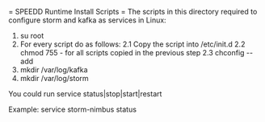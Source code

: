 = SPEEDD Runtime Install Scripts =
The scripts in this directory required to configure storm and kafka as services in Linux:
1. su root
2. For every script do as follows: 
  2.1 Copy the script into /etc/init.d
  2.2 chmod 755 <name> - for all scripts copied in the previous step
  2.3 chconfig --add <script-name>
3. mkdir /var/log/kafka
4. mkdir /var/log/storm

You could run service <service-name> status|stop|start|restart

Example: service storm-nimbus status 